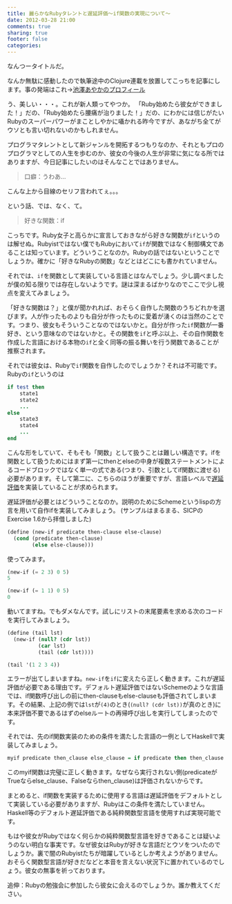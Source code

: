 ```yaml
---
title: 麗らかなRubyタレントと遅延評価〜if関数の実現について〜
date: 2012-03-28 21:00
comments: true
sharing: true
footer: false
categories:
---
```


なんつータイトルだ。

なんか無駄に感動したので執筆途中のClojure連載を放置してこっちを記事にします。事の発端はこれ→[池澤あやかのプロフィール](http://fb.dev-plus.jp/column5/profile/)

う、美しい・・・。これが新人類ってやつか。
「Ruby始めたら彼女ができました！」だの、「Ruby始めたら腰痛が治りました！」だの、にわかには信じがたいRubyのスーパーパワーがまことしやかに囁かれる昨今ですが、あながち全てがウソとも言い切れないのかもしれません。

プログラマタレントとして新ジャンルを開拓するつもりなのか、それともプロのプログラマとしての人生を歩むのか、彼女の今後の人生が非常に気になる所ではありますが、今日記事にしたいのはそんなことではありません。

> 口癖：うわあ…

こんな上から目線のセリフ言われてぇ。。。

という話、では、なく、て。

> 好きな関数：if

こっちです。Ruby女子と高らかに宣言しておきながら好きな関数が`if`というのは解せぬ。Rubyistではない僕でもRubyにおいて`if`が関数ではなく制御構文であることは知っています。どういうことなのか。Rubyの話ではないということでしょうか。確かに「好きなRubyの関数」などとはどこにも書かれていません。

それでは、`if`を関数として実装している言語とはなんでしょう。少し調べましたが僕の知る限りでは存在しないようです。謎は深まるばかりなのでここで少し視点を変えてみましょう。

「好きな関数は？」と僕が聞かれれば、おそらく自作した関数のうちどれかを選びます。人が作ったものよりも自分が作ったものに愛着が湧くのは当然のことです。つまり、彼女もそういうことなのではないかと。自分が作った`if`関数が一番好き、という意味なのではないかと。その関数を`if`と呼ぶ以上、その自作関数を作成した言語における本物の`if`と全く同等の振る舞いを行う関数であることが推察されます。

それでは彼女は、Rubyで`if`関数を自作したのでしょうか？それは不可能です。Rubyの`if`というのは

```ruby
if test then
    state1
    state2
    ...
else
    state3
    state4
    ...
end
```

こんな形をしていて、そもそも「関数」として扱うことは難しい構造です。ifを関数として扱うためにはまず第一にthenとelseの中身が複数ステートメントによるコードブロックではなく単一の式である(つまり、引数としてif関数に渡せる)必要があります。そして第二に、こちらのほうが重要ですが、言語レベルで[遅延評価][1]を実装していることが求められます。

[1]: http://ja.wikipedia.org/wiki/%E9%81%85%E5%BB%B6%E8%A9%95%E4%BE%A1

遅延評価が必要とはどういうことなのか。説明のためにSchemeというlispの方言を用いて自作ifを実装してみましょう。
(サンプルはまるまる、SICPのExercise 1.6から拝借しました)

```scm
(define (new-if predicate then-clause else-clause)
  (cond (predicate then-clause)
        (else else-clause)))
```

使ってみます。

``` scm
(new-if (= 2 3) 0 5)
5

(new-if (= 1 1) 0 5)
0
```

動いてますね。でもダメなんです。試しにリストの末尾要素を求める次のコードを実行してみましょう。

```scm
(define (tail lst)
  (new-if (null? (cdr lst))
          (car lst)
          (tail (cdr lst))))

(tail '(1 2 3 4))
```

エラーが出てしまいますね。`new-if`を`if`に変えたら正しく動きます。これが遅延評価が必要である理由です。デフォルト遅延評価ではないSchemeのような言語では、if関数呼び出しの前にthen-clauseもelse-clauseも評価されてしまいます。その結果、上記の例では`lst`が`(4)`のとき(`(null? (cdr lst))`が真のとき)に本来評価不要であるはずのelseルートの再帰呼び出しを実行してしまったのです。

それでは、先のif関数実装のための条件を満たした言語の一例としてHaskellで実装してみましょう。

```hs
myif predicate then_clause else_clause = if predicate then then_clause else else_clause
```

このmyif関数は完璧に正しく動きます。なぜなら実行されない側(predicateがTrueならelse_clause、Falseならthen_clause)は評価されないからです。

まとめると、if関数を実装するために使用する言語は遅延評価をデフォルトとして実装している必要がありますが、Rubyはこの条件を満たしていません。Haskell等のデフォルト遅延評価である純粋関数型言語を使用すれば実現可能です。

もはや彼女がRubyではなく何らかの純粋関数型言語を好きであることは疑いようのない明白な事実です。なぜ彼女はRubyが好きな言語だとウソをついたのでしょうか。裏で闇のRubyistたちが暗躍しているとしか考えようがありません。おそらく関数型言語が好きだなどと本音を言えない状況下に置かれているのでしょう。彼女の無事を祈っております。

追伸：Rubyの勉強会に参加したら彼女に会えるのでしょうか。誰か教えてください。
